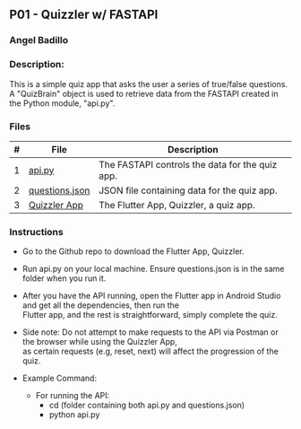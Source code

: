 ## P01 - Quizzler w/ FASTAPI
### Angel Badillo
### Description:

This is a simple quiz app that asks the user a series of true/false questions.
A "QuizBrain" object is used to retrieve data from the FASTAPI created in the Python module, "api.py".


### Files

|   #   | File                            | Description              |
| :---: | ------------------------------- | ------------------------ |
|   1   | [api.py](api.py)                | The FASTAPI controls the data for the quiz app.|
|   2   | [questions.json](questions.json) | JSON file containing data for the quiz app.     |
|   3   | [Quizzler App](https://github.com/It-Is-Legend27/P04_Quizzler)  | The Flutter App, Quizzler, a quiz app. |


### Instructions

- Go to the Github repo to download the Flutter App, Quizzler.
- Run api.py on your local machine. Ensure questions.json is
in the same folder when you run it. 
- After you have the API running, open the Flutter app in Android Studio and get all the dependencies, then run the <br>
Flutter app, and the rest is straightforward, simply complete the quiz.
- Side note: Do not attempt to make requests to the API via Postman or the browser while using the Quizzler App, <br>
as certain requests (e.g, reset, next) will affect the progression of the quiz.

- Example Command:
  - For running the API:
      - cd (folder containing both api.py and questions.json)
      - python api.py

